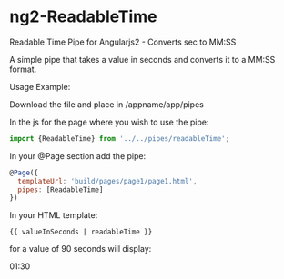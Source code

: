 # ng2-ReadableTime
Readable Time Pipe for Angularjs2 - Converts sec to MM:SS

A simple pipe that takes a value in seconds and converts it to a MM:SS format.

Usage Example:

Download the file and place in /appname/app/pipes

In the js for the page where you wish to use the pipe:
```javascript
import {ReadableTime} from '../../pipes/readableTime';
```
In your @Page section add the pipe:
```javascript
@Page({
  templateUrl: 'build/pages/page1/page1.html',
  pipes: [ReadableTime]
})
```
In your HTML template:
```angularjs2
{{ valueInSeconds | readableTime }}
```
for a value of 90 seconds will display:

01:30

